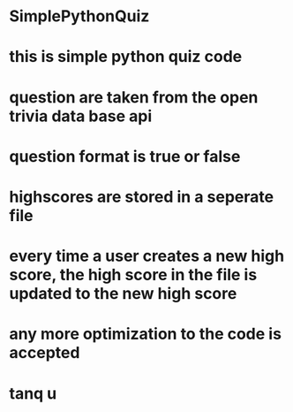 # SimplePythonQuiz
# this is simple python quiz code
# question are taken from the open trivia data base api
# question format is true or false
# highscores are stored in a seperate file
# every time a user creates a new high score, the high score in the file is updated to the new high score

# any more optimization to the code is accepted
# tanq u
